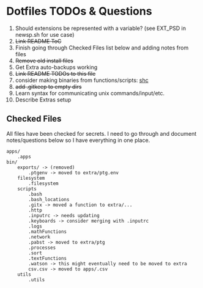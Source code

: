 # Dotfiles TODOs & Questions

1. Should extensions be represented with a variable? (see EXT_PSD in newsp.sh for use case)
1. ~~Link README ToC~~
1. Finish going through Checked Files list below and adding notes from files
1. ~~Remove old install files~~
1. Get Extra auto-backups working
1. ~~Link README TODOs to this file~~
1. consider making binaries from functions/scripts: [shc](https://github.com/neurobin/shc)
1. ~~add .gitkeep to empty dirs~~
1. Learn syntax for communicating unix commands/input/etc.
1. Describe Extras setup

## Checked Files

All files have been checked for secrets. I need to go through and document notes/questions below so I have everything in one place.

```text
apps/
    .apps
bin/
    exports/ -> (removed)
        .ptgenv -> moved to extra/ptg.env
    filesystem
        .filesystem
    scripts
        .bash
        .bash_locations
        .gitx -> moved a function to extra/...
        .http
        .inputrc -> needs updating
        .keyboards -> consider merging with .inputrc
        .logs
        .mathFunctions
        .network
        .pabst -> moved to extra/ptg
        .processes
        .sort
        .textFunctions
        .watson -> this might eventually need to be moved to extra
        csv.csv -> moved to apps/.csv
    utils
        .utils
```
